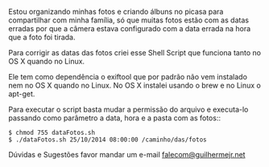 Estou organizando minhas fotos e criando álbuns no picasa para compartilhar com minha família, só que muitas fotos estão com as datas erradas por que a câmera estava configurado com a data errada na hora que a foto foi tirada.

Para corrigir as datas das fotos criei esse Shell Script que funciona tanto no OS X quando no Linux.

Ele tem como dependência o exiftool que por padrão não vem instalado nem no OS X quando no Linux. No OS X instalei usando o brew e no Linux o apt-get.

Para executar o script basta mudar a permissão do arquivo e executa-lo passando como parâmetro a data, hora e a pasta com as fotos::

	$ chmod 755 dataFotos.sh
	$ ./dataFotos.sh 25/10/2014 08:00:00 /caminho/das/fotos

Dúvidas e Sugestões favor mandar um e-mail falecom@guilhermejr.net